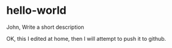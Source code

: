 # hello-world
John, Write a short description




OK, this I edited at home, then I will attempt to push it to github.

